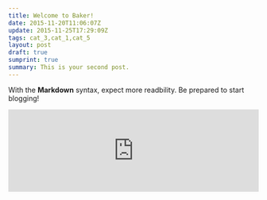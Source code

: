 ```yaml
---
title: Welcome to Baker!
date: 2015-11-20T11:06:07Z
update: 2015-11-25T17:29:09Z
tags: cat_3,cat_1,cat_5
layout: post
draft: true
sumprint: true
summary: This is your second post.
---
```


With the **Markdown** syntax, expect more readbility. Be prepared to start blogging!

<iframe width="100%" height="166" scrolling="no" frameborder="no" src="https://w.soundcloud.com/player/?url=https%3A//api.soundcloud.com/tracks/121515363&color=ff5500"></iframe>
